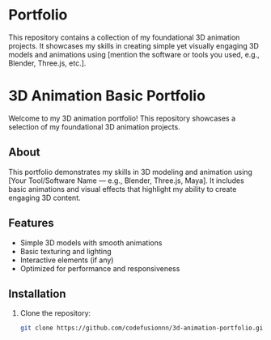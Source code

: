 # Portfolio
This repository contains a collection of my foundational 3D animation projects. It showcases my skills in creating simple yet visually engaging 3D models and animations using [mention the software or tools you used, e.g., Blender, Three.js, etc.].

# 3D Animation Basic Portfolio

Welcome to my 3D animation portfolio! This repository showcases a selection of my foundational 3D animation projects.

## About

This portfolio demonstrates my skills in 3D modeling and animation using [Your Tool/Software Name — e.g., Blender, Three.js, Maya]. It includes basic animations and visual effects that highlight my ability to create engaging 3D content.

## Features

- Simple 3D models with smooth animations  
- Basic texturing and lighting  
- Interactive elements (if any)  
- Optimized for performance and responsiveness  

## Installation

1. Clone the repository:  
   ```bash
   git clone https://github.com/codefusionnn/3d-animation-portfolio.git
